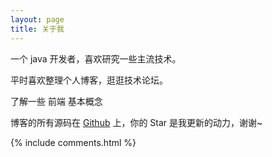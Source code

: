 ```yaml
---
layout: page
title: 关于我 
---
```


一个 java 开发者，喜欢研究一些主流技术。
<p>
平时喜欢整理个人博客，逛逛技术论坛。
<p>
了解一些 前端 基本概念

博客的所有源码在 <a target="_blank" href='https://github.com/granett'>Github</a> 上，你的 Star 是我更新的动力，谢谢~

<p> 

<p> 

<p> 


{% include comments.html %}

